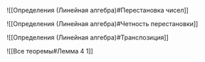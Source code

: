 ![[Определения (Линейная алгебра)#Перестановка чисел]]

![[Определения (Линейная алгебра)#Четность перестановки]]

![[Определения (Линейная алгебра)#Транспозиция]]

![[Все теоремы#Лемма 4 1]]
